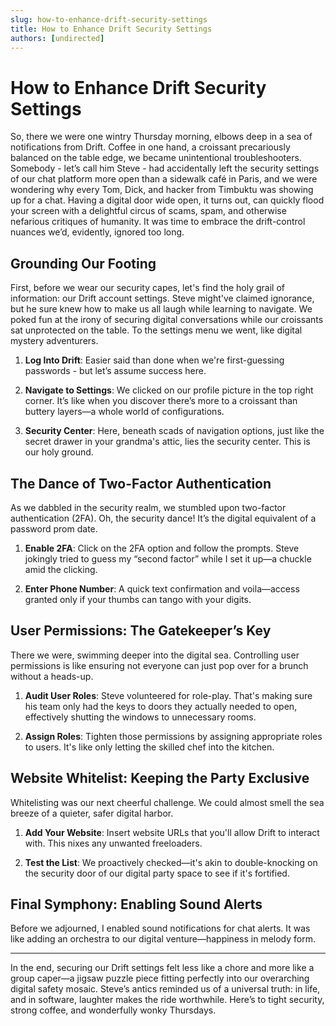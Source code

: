 ```yaml
---
slug: how-to-enhance-drift-security-settings
title: How to Enhance Drift Security Settings
authors: [undirected]
---
```


# How to Enhance Drift Security Settings

So, there we were one wintry Thursday morning, elbows deep in a sea of notifications from Drift. Coffee in one hand, a croissant precariously balanced on the table edge, we became unintentional troubleshooters. Somebody - let’s call him Steve - had accidentally left the security settings of our chat platform more open than a sidewalk café in Paris, and we were wondering why every Tom, Dick, and hacker from Timbuktu was showing up for a chat. Having a digital door wide open, it turns out, can quickly flood your screen with a delightful circus of scams, spam, and otherwise nefarious critiques of humanity. It was time to embrace the drift-control nuances we’d, evidently, ignored too long.

## Grounding Our Footing

First, before we wear our security capes, let's find the holy grail of information: our Drift account settings. Steve might've claimed ignorance, but he sure knew how to make us all laugh while learning to navigate. We poked fun at the irony of securing digital conversations while our croissants sat unprotected on the table. To the settings menu we went, like digital mystery adventurers.

1. **Log Into Drift**: Easier said than done when we're first-guessing passwords - but let’s assume success here.
   
2. **Navigate to Settings**: We clicked on our profile picture in the top right corner. It’s like when you discover there’s more to a croissant than buttery layers—a whole world of configurations.

3. **Security Center**: Here, beneath scads of navigation options, just like the secret drawer in your grandma's attic, lies the security center. This is our holy ground.

## The Dance of Two-Factor Authentication

As we dabbled in the security realm, we stumbled upon two-factor authentication (2FA). Oh, the security dance! It’s the digital equivalent of a password prom date.

1. **Enable 2FA**: Click on the 2FA option and follow the prompts. Steve jokingly tried to guess my “second factor” while I set it up—a chuckle amid the clicking.

2. **Enter Phone Number**: A quick text confirmation and voila—access granted only if your thumbs can tango with your digits.

## User Permissions: The Gatekeeper’s Key

There we were, swimming deeper into the digital sea. Controlling user permissions is like ensuring not everyone can just pop over for a brunch without a heads-up.

1. **Audit User Roles**: Steve volunteered for role-play. That's making sure his team only had the keys to doors they actually needed to open, effectively shutting the windows to unnecessary rooms.

2. **Assign Roles**: Tighten those permissions by assigning appropriate roles to users. It's like only letting the skilled chef into the kitchen.

## Website Whitelist: Keeping the Party Exclusive

Whitelisting was our next cheerful challenge. We could almost smell the sea breeze of a quieter, safer digital harbor.

1. **Add Your Website**: Insert website URLs that you'll allow Drift to interact with. This nixes any unwanted freeloaders.

2. **Test the List**: We proactively checked—it's akin to double-knocking on the security door of our digital party space to see if it's fortified.

## Final Symphony: Enabling Sound Alerts

Before we adjourned, I enabled sound notifications for chat alerts. It was like adding an orchestra to our digital venture—happiness in melody form.

---

In the end, securing our Drift settings felt less like a chore and more like a group caper—a jigsaw puzzle piece fitting perfectly into our overarching digital safety mosaic. Steve’s antics reminded us of a universal truth: in life, and in software, laughter makes the ride worthwhile. Here’s to tight security, strong coffee, and wonderfully wonky Thursdays.